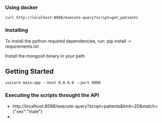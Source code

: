### Using docker

```
curl http://localhost:8088/execute-query?script=get_patients
```

### Installing


To install the python required dependencies, run:
pip install -r requirements.txt

Install the mongosh binary in your path

## Getting Started
```
uvicorn main:app --host 0.0.0.0 --port 8000  
```

### Executing the scripts throught the API

* http://localhost:8088/execute-query?script=patients&limit=20&match={"sex":"male"}
* 